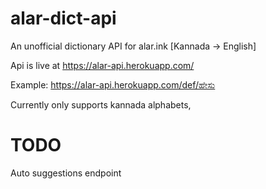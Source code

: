 # alar-dict-api
An unofficial dictionary API for alar.ink [Kannada -> English]

Api is live at https://alar-api.herokuapp.com/

Example: https://alar-api.herokuapp.com/def/ಹೇಸು

Currently only supports kannada alphabets,

# TODO
Auto suggestions endpoint


